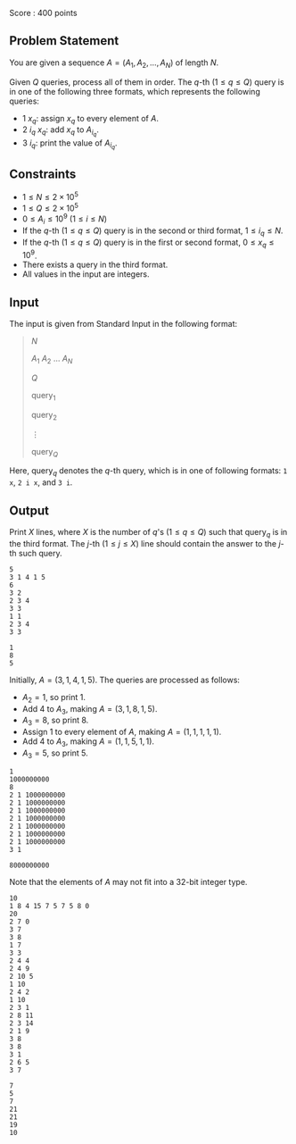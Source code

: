 Score : $400$ points

## Problem Statement

You are given a sequence $A = (A_1, A_2, \dots, A_N)$ of length $N$.

Given $Q$ queries, process all of them in order.
The $q$-th $(1\leq q\leq Q)$ query is in one of the following three formats, which represents the following queries:

- $1\ x _ q$: assign $x_q$ to every element of $A$.
- $2\ i _ q\ x _ q$: add $x_q$ to $A _ {i _ q}$.
- $3\ i _ q$: print the value of $A _ {i _ q}$.

## Constraints

- $1 \leq N \leq 2\times10^5$
- $1 \leq Q \leq 2\times10^5$
- $0 \leq A _ i \leq 10^9\ (1\leq i\leq N)$
- If the $q$-th $(1\leq q\leq Q)$ query is in the second or third format, $1 \leq i _ q \leq N$.
- If the $q$-th $(1\leq q\leq Q)$ query is in the first or second format, $0 \leq x _ q \leq 10^9$.
- There exists a query in the third format.
- All values in the input are integers.

## Input

The input is given from Standard Input in the following format:

> $N$
> 
> $A_1$ $A_2$ $\dots$ $A_N$
> 
> $Q$
> 
> $\operatorname{query}_1$
> 
> $\operatorname{query}_2$
> 
> $\vdots$
> 
> $\operatorname{query}_Q$

Here, $\operatorname{query}_q$ denotes the $q$-th query, which is in one of following formats: `1 x`, `2 i x`, and `3 i`.

## Output

Print $X$ lines, where $X$ is the number of $q$'s $(1\leq q\leq Q)$ such that $\operatorname{query}_q$ is in the third format.
The $j$-th $(1\leq j\leq X)$ line should contain the answer to the $j$-th such query.

```input1
5
3 1 4 1 5
6
3 2
2 3 4
3 3
1 1
2 3 4
3 3
```

```output1
1
8
5
```

Initially, $A=(3,1,4,1,5)$.
The queries are processed as follows:

- $A_2=1$, so print $1$.
- Add $4$ to $A_3$, making $A=(3,1,8,1,5)$.
- $A_3=8$, so print $8$.
- Assign $1$ to every element of $A$, making $A=(1,1,1,1,1)$.
- Add $4$ to $A_3$, making $A=(1,1,5,1,1)$.
- $A_3=5$, so print $5$.

```input2
1
1000000000
8
2 1 1000000000
2 1 1000000000
2 1 1000000000
2 1 1000000000
2 1 1000000000
2 1 1000000000
2 1 1000000000
3 1
```

```output2
8000000000
```

Note that the elements of $A$ may not fit into a $32$-bit integer type.

```input3
10
1 8 4 15 7 5 7 5 8 0
20
2 7 0
3 7
3 8
1 7
3 3
2 4 4
2 4 9
2 10 5
1 10
2 4 2
1 10
2 3 1
2 8 11
2 3 14
2 1 9
3 8
3 8
3 1
2 6 5
3 7
```

```output3
7
5
7
21
21
19
10
```